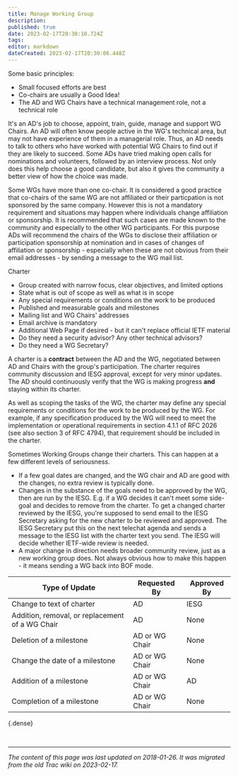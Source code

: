 ```yaml
---
title: Manage Working Group
description: 
published: true
date: 2023-02-17T20:30:10.724Z
tags: 
editor: markdown
dateCreated: 2023-02-17T20:30:06.448Z
---
```


 Some basic principles:

 -   Small focused efforts are best
 -   Co-chairs are usually a Good Idea!
 -   The AD and WG Chairs have a technical management role, not a technical role

It's an AD's job to choose, appoint, train, guide, manage and support WG Chairs. An AD will often know people active in the WG's technical area, but may not have experience of them in a managerial role. Thus, an AD needs to talk to others who have worked with potential WG Chairs to find out if they are likely to succeed. Some ADs have tried making open calls for nominations and volunteers, followed by an interview process. Not only does this help choose a good candidate, but also it gives the community a better view of how the choice was made.

Some WGs have more than one co-chair. It is considered a good practice that co-chairs of the same WG are not affiliated or their particpation is not sponsored by the same company. However this is not a mandatory requirement and situations may happen where individuals change affiliation or sponsorship. It is recommended that such cases are made known to the community and especially to the other WG participants. For this purpose ADs will recommend the chairs of the WGs to disclose their affiliation or participation sponsorship at nomination and in cases of changes of affiliation or sponsorship - especially when these are not obvious from their email addresses - by sending a message to the WG mail list.

Charter

 -   Group created with narrow focus, clear objectives, and limited options
 -   State what is out of scope as well as what is in scope
 -   Any special requirements or conditions on the work to be produced
 -   Published and measurable goals and milestones
 -   Mailing list and WG Chairs' addresses
 -   Email archive is mandatory
 -   Additional Web Page if desired - but it can't replace official IETF material
 -   Do they need a security advisor? Any other technical advisors?
 -   Do they need a WG Secretary?

A charter is a **contract** between the AD and the WG, negotiated between AD and Chairs with the group's participation. The charter requires community discussion and IESG approval, except for very minor updates. The AD should continuously verify that the WG is making progress **and** staying within its charter.

As well as scoping the tasks of the WG, the charter may define any special requirements or conditions for the work to be produced by the WG. For example, if any specification produced by the WG will need to meet the implementation or operational requirements in section 4.1.1 of RFC 2026 (see also section 3 of RFC 4794), that requirement should be included in the charter.

Sometimes Working Groups change their charters. This can happen at a few different levels of seriousness.

 -   If a few goal dates are changed, and the WG chair and AD are good with the changes, no extra review is typically done.
 -   Changes in the substance of the goals need to be approved by the WG, then are run by the IESG. E.g. if a WG decides it can't meet some side-goal and decides to remove from the charter. To get a changed charter reviewed by the IESG, you're supposed to send email to the IESG Secretary asking for the new charter to be reviewed and approved. The IESG Secretary put this on the next telechat agenda and sends a message to the IESG list with the charter text you send. The IESG will decide whether IETF-wide review is needed.
 -   A major change in direction needs broader community review, just as a new working group does. Not always obvious how to make this happen - it means sending a WG back into BOF mode. 
    
| Type of Update                                    |  Requested By        |  Approved By         |
|---------------------------------------------------|----------------------|----------------------|
|  Change to text of charter                        |  AD                  |  IESG                |
|  Addition, removal, or replacement of a WG Chair  |  AD                  |  None                |
|  Deletion of a milestone                          |  AD or WG Chair      |  None                |
|  Change the date of a milestone                   |  AD or WG Chair      |  None                |
|  Addition of a milestone                          |  AD or WG Chair      |  AD                  |
|  Completion of a milestone                        |  AD or WG Chair      |  None                |
{.dense}
    
&nbsp;
&nbsp;
&nbsp;

---

*The content of this page was last updated on 2018-01-26. It was migrated from the old Trac wiki on 2023-02-17.*